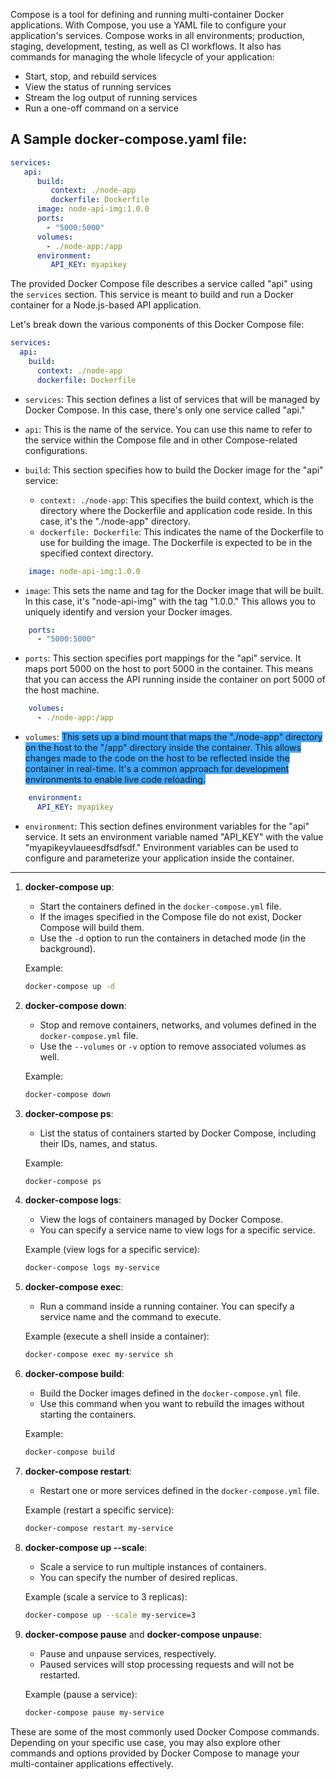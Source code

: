 Compose is a tool for defining and running multi-container Docker applications. With Compose, you use a YAML file to configure your application's services. Compose works in all environments; production, staging, development, testing, as well as CI workflows. It also has commands for managing the whole lifecycle of your application:

- Start, stop, and rebuild services
- View the status of running services
- Stream the log output of running services
- Run a one-off command on a service

## A Sample docker-compose.yaml file:

```yaml
services:
   api:
      build: 
         context: ./node-app
         dockerfile: Dockerfile
      image: node-api-img:1.0.0
      ports:
        - "5000:5000"
      volumes:
        - ./node-app:/app
      environment:
         API_KEY: myapikey
```

The provided Docker Compose file describes a service called "api" using the `services` section. This service is meant to build and run a Docker container for a Node.js-based API application. 

Let's break down the various components of this Docker Compose file:

```yaml
services:
  api:
    build:
      context: ./node-app
      dockerfile: Dockerfile
```

- `services`: This section defines a list of services that will be managed by Docker Compose. In this case, there's only one service called "api."

- `api`: This is the name of the service. You can use this name to refer to the service within the Compose file and in other Compose-related configurations.

- `build`: This section specifies how to build the Docker image for the "api" service:
  - `context: ./node-app`: This specifies the build context, which is the directory where the Dockerfile and application code reside. In this case, it's the "./node-app" directory.
  - `dockerfile: Dockerfile`: This indicates the name of the Dockerfile to use for building the image. The Dockerfile is expected to be in the specified context directory.

```yaml
    image: node-api-img:1.0.0
```

- `image`: This sets the name and tag for the Docker image that will be built. In this case, it's "node-api-img" with the tag "1.0.0." This allows you to uniquely identify and version your Docker images.

```yaml
    ports:
      - "5000:5000"
```

- `ports`: This section specifies port mappings for the "api" service. It maps port 5000 on the host to port 5000 in the container. This means that you can access the API running inside the container on port 5000 of the host machine.

```yaml
    volumes:
      - ./node-app:/app
```

- `volumes`: <span style="background:#40a9ff">This sets up a bind mount that maps the "./node-app" directory on the host to the "/app" directory inside the container. This allows changes made to the code on the host to be reflected inside the container in real-time. It's a common approach for development environments to enable live code reloading.</span>

```yaml
    environment:
      API_KEY: myapikey
```

- `environment`: This section defines environment variables for the "api" service. It sets an environment variable named "API_KEY" with the value "myapikeyvlaueesdfsdfsdf." Environment variables can be used to configure and parameterize your application inside the container.

---

1. **docker-compose up**:
   - Start the containers defined in the `docker-compose.yml` file.
   - If the images specified in the Compose file do not exist, Docker Compose will build them.
   - Use the `-d` option to run the containers in detached mode (in the background).

   Example:
   ```bash
   docker-compose up -d
   ```

2. **docker-compose down**:
   - Stop and remove containers, networks, and volumes defined in the `docker-compose.yml` file.
   - Use the `--volumes` or `-v` option to remove associated volumes as well.

   Example:
   ```bash
   docker-compose down
   ```

3. **docker-compose ps**:
   - List the status of containers started by Docker Compose, including their IDs, names, and status.

   Example:
   ```bash
   docker-compose ps
   ```

4. **docker-compose logs**:
   - View the logs of containers managed by Docker Compose.
   - You can specify a service name to view logs for a specific service.

   Example (view logs for a specific service):
   ```bash
   docker-compose logs my-service
   ```

5. **docker-compose exec**:
   - Run a command inside a running container. You can specify a service name and the command to execute.

   Example (execute a shell inside a container):
   ```bash
   docker-compose exec my-service sh
   ```

6. **docker-compose build**:
   - Build the Docker images defined in the `docker-compose.yml` file.
   - Use this command when you want to rebuild the images without starting the containers.

   Example:
   ```bash
   docker-compose build
   ```

7. **docker-compose restart**:
   - Restart one or more services defined in the `docker-compose.yml` file.

   Example (restart a specific service):
   ```bash
   docker-compose restart my-service
   ```

8. **docker-compose up --scale**:
   - Scale a service to run multiple instances of containers.
   - You can specify the number of desired replicas.

   Example (scale a service to 3 replicas):
   ```bash
   docker-compose up --scale my-service=3
   ```

9. **docker-compose pause** and **docker-compose unpause**:
   - Pause and unpause services, respectively.
   - Paused services will stop processing requests and will not be restarted.

   Example (pause a service):
   ```bash
   docker-compose pause my-service
   ```

These are some of the most commonly used Docker Compose commands. Depending on your specific use case, you may also explore other commands and options provided by Docker Compose to manage your multi-container applications effectively.